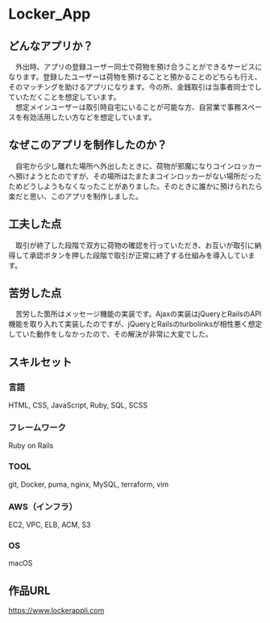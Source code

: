 # Locker_App
## どんなアプリか？
　外出時、アプリの登録ユーザー同士で荷物を預け合うことができるサービスになります。登録したユーザーは荷物を預けることと預かることのどちらも行え、そのマッチングを助けるアプリになります。今の所、金銭取引は当事者同士でしていただくことを想定しています。<br>　想定メインユーザーは取引時自宅にいることが可能な方、自営業で事務スペースを有効活用したい方などを想定しています。
## なぜこのアプリを制作したのか？
　自宅から少し離れた場所へ外出したときに、荷物が邪魔になりコインロッカーへ預けようとたのですが、その場所はたまたまコインロッカーがない場所だったためどうしようもなくなったことがありました。そのときに誰かに預けられたら楽だと思い、このアプリを制作しました。
## 工夫した点
　取引が終了した段階で双方に荷物の確認を行っていただき、お互いが取引に納得して承認ボタンを押した段階で取引が正常に終了する仕組みを導入しています。
## 苦労した点
　苦労した箇所はメッセージ機能の実装です。Ajaxの実装はjQueryとRailsのAPI機能を取り入れて実装したのですが、jQueryとRailsのturbolinksが相性悪く想定していた動作をしなかったので、その解決が非常に大変でした。
## スキルセット
### 言語
HTML, CSS, JavaScript, Ruby, SQL, SCSS
### フレームワーク
Ruby on Rails
### TOOL
git, Docker, puma, nginx, MySQL, terraform, vim
### AWS（インフラ）
EC2, VPC, ELB, ACM, S3
### OS
macOS
## 作品URL
https://www.lockerappli.com
